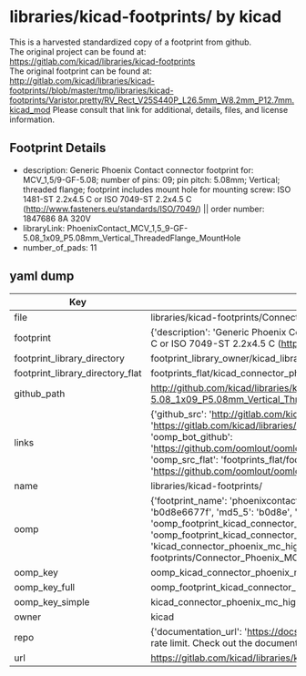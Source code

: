 # libraries/kicad-footprints/ by kicad  
This is a harvested standardized copy of a footprint from github.  
The original project can be found at:  
https://gitlab.com/kicad/libraries/kicad-footprints  
The original footprint can be found at:
http://gitlab.com/kicad/libraries/kicad-footprints//blob/master/tmp/libraries/kicad-footprints/Varistor.pretty/RV_Rect_V25S440P_L26.5mm_W8.2mm_P12.7mm.kicad_mod
Please consult that link for additional, details, files, and license information.  
## Footprint Details
* description: Generic Phoenix Contact connector footprint for: MCV_1,5/9-GF-5.08; number of pins: 09; pin pitch: 5.08mm; Vertical; threaded flange; footprint includes mount hole for mounting screw: ISO 1481-ST 2.2x4.5 C or ISO 7049-ST 2.2x4.5 C (http://www.fasteners.eu/standards/ISO/7049/) || order number: 1847686 8A 320V  
* libraryLink: PhoenixContact_MCV_1,5_9-GF-5.08_1x09_P5.08mm_Vertical_ThreadedFlange_MountHole  
* number_of_pads: 11  
## yaml dump  
| Key | Value |  
| --- | --- |  
| file | libraries/kicad-footprints/Connector_Phoenix_MC_HighVoltage.pretty/PhoenixContact_MCV_1,5_9-GF-5.08_1x09_P5.08mm_Vertical_ThreadedFlange_MountHole.kicad_mod |  
| footprint | {'description': 'Generic Phoenix Contact connector footprint for: MCV_1,5/9-GF-5.08; number of pins: 09; pin pitch: 5.08mm; Vertical; threaded flange; footprint includes mount hole for mounting screw: ISO 1481-ST 2.2x4.5 C or ISO 7049-ST 2.2x4.5 C (http://www.fasteners.eu/standards/ISO/7049/) || order number: 1847686 8A 320V', 'libraryLink': 'PhoenixContact_MCV_1,5_9-GF-5.08_1x09_P5.08mm_Vertical_ThreadedFlange_MountHole', 'number_of_pads': 11} |  
| footprint_library_directory | footprint_library_owner/kicad_libraries/kicad-footprints/ |  
| footprint_library_directory_flat | footprints_flat/kicad_connector_phoenix_mc_highvoltage_phoenixcontact_mcv_1,5_9_gf_5_08_1x09_p5_08mm_vertical_threadedflange_mounthole/working |  
| github_path | http://github.com/kicad/libraries/kicad-footprints//blob/master/tmp/libraries/kicad-footprints/Connector_Phoenix_MC_HighVoltage.pretty/PhoenixContact_MCV_1,5_9-GF-5.08_1x09_P5.08mm_Vertical_ThreadedFlange_MountHole.kicad_mod |  
| links | {'github_src': 'http://gitlab.com/kicad/libraries/kicad-footprints//blob/master/tmp/libraries/kicad-footprints/Varistor.pretty/RV_Rect_V25S440P_L26.5mm_W8.2mm_P12.7mm.kicad_mod', 'github_src_repo': 'https://gitlab.com/kicad/libraries/kicad-footprints', 'oomp_bot': 'footprints/kicad_connector_phoenix_mc_highvoltage_phoenixcontact_mcv_1,5_9_gf_5_08_1x09_p5_08mm_vertical_threadedflange_mounthole/working', 'oomp_bot_github': 'https://github.com/oomlout/oomlout_oomp_footprint_bot/tree/main/footprints/kicad_connector_phoenix_mc_highvoltage_phoenixcontact_mcv_1,5_9_gf_5_08_1x09_p5_08mm_vertical_threadedflange_mounthole/working', 'oomp_src_flat': 'footprints_flat/footprints_flat/kicad_connector_phoenix_mc_highvoltage_phoenixcontact_mcv_1,5_9_gf_5_08_1x09_p5_08mm_vertical_threadedflange_mounthole/working', 'oomp_src_flat_github': 'https://github.com/oomlout/oomlout_oomp_footprint_src/tree/main/footprints_flat/kicad_connector_phoenix_mc_highvoltage_phoenixcontact_mcv_1,5_9_gf_5_08_1x09_p5_08mm_vertical_threadedflange_mounthole/working'} |  
| name | libraries/kicad-footprints/ |  
| oomp | {'footprint_name': 'phoenixcontact_mcv_1,5_9_gf_5_08_1x09_p5_08mm_vertical_threadedflange_mounthole', 'library_name': 'connector_phoenix_mc_highvoltage', 'md5': 'b0d8e6677fbf304583f3a02745beed64', 'md5_10': 'b0d8e6677f', 'md5_5': 'b0d8e', 'md5_6': 'b0d8e6', 'oomp_key': 'oomp_kicad_connector_phoenix_mc_highvoltage_phoenixcontact_mcv_1,5_9_gf_5_08_1x09_p5_08mm_vertical_threadedflange_mounthole', 'oomp_key_extra': 'oomp_footprint_kicad_connector_phoenix_mc_highvoltage_phoenixcontact_mcv_1,5_9_gf_5_08_1x09_p5_08mm_vertical_threadedflange_mounthole', 'oomp_key_full': 'oomp_footprint_kicad_connector_phoenix_mc_highvoltage_phoenixcontact_mcv_1,5_9_gf_5_08_1x09_p5_08mm_vertical_threadedflange_mounthole_b0d8e6', 'oomp_key_simple': 'kicad_connector_phoenix_mc_highvoltage_phoenixcontact_mcv_1,5_9_gf_5_08_1x09_p5_08mm_vertical_threadedflange_mounthole', 'original_filename': 'libraries/kicad-footprints/Connector_Phoenix_MC_HighVoltage.pretty/PhoenixContact_MCV_1,5_9-GF-5.08_1x09_P5.08mm_Vertical_ThreadedFlange_MountHole.kicad_mod', 'owner_name': 'kicad'} |  
| oomp_key | oomp_kicad_connector_phoenix_mc_highvoltage_phoenixcontact_mcv_1,5_9_gf_5_08_1x09_p5_08mm_vertical_threadedflange_mounthole |  
| oomp_key_full | oomp_footprint_kicad_connector_phoenix_mc_highvoltage_phoenixcontact_mcv_1,5_9_gf_5_08_1x09_p5_08mm_vertical_threadedflange_mounthole |  
| oomp_key_simple | kicad_connector_phoenix_mc_highvoltage_phoenixcontact_mcv_1,5_9_gf_5_08_1x09_p5_08mm_vertical_threadedflange_mounthole |  
| owner | kicad |  
| repo | {'documentation_url': 'https://docs.github.com/rest/overview/resources-in-the-rest-api#rate-limiting', 'message': "API rate limit exceeded for 84.66.173.59. (But here's the good news: Authenticated requests get a higher rate limit. Check out the documentation for more details.)"} |  
| url | https://gitlab.com/kicad/libraries/kicad-footprints |  

